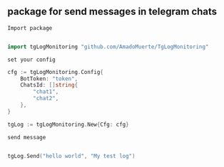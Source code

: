 ## package for send messages in telegram chats

`Import package`
```go

import tgLogMonitoring "github.com/AmadoMuerte/TgLogMonitoring"

```

`set your config`
```go
cfg := tgLogMonitoring.Config{
	BotToken: "token",
	ChatsId: []string{
		"chat1",
		"chat2",
	},
}

tgLog := tgLogMonitoring.New{Cfg: cfg}

```
`send message`
```go

tgLog.Send("hello world", "My test log")

```

